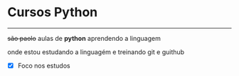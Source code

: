 # Cursos Python
***
~~são paolo~~
 aulas de **python** aprendendo a linguagem 

onde estou estudando a linguagém e treinando git e guithub
- [x] Foco nos estudos
